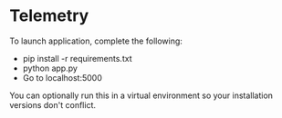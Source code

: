 # Telemetry

To launch application, complete the following:

- pip install -r requirements.txt
- python app.py
- Go to localhost:5000


You can optionally run this in a virtual environment so your installation versions
don't conflict.

